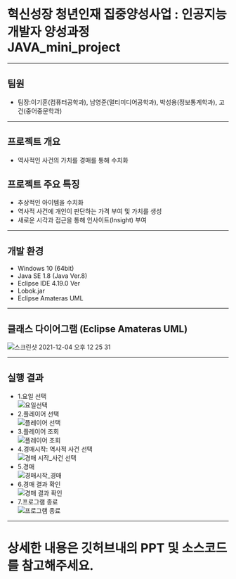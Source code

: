 # 혁신성장 청년인재 집중양성사업 : 인공지능 개발자 양성과정<br>JAVA_mini_project 
***
## 팀원
* 팀장:이기훈(컴퓨터공학과), 남영준(멀티미디어공학과), 박성용(정보통계학과), 고건(중어중문학과)
***
## 프로젝트 개요
- 역사적인 사건의 가치를 경매를 통해 수치화
## 프로젝트 주요 특징
- 추상적인 아이템을 수치화
- 역사적 사건에 개인이 판단하는 가격 부여 및 가치를 생성
- 새로운 시각과 접근을 통해 인사이트(Insight) 부여
***
## 개발 환경
- Windows 10 (64bit)
- Java SE 1.8 (Java Ver.8)
- Eclipse IDE 4.19.0 Ver
- Lobok.jar
- Eclipse Amateras UML
***
## 클래스 다이어그램 (Eclipse Amateras UML)
![스크린샷 2021-12-04 오후 12 25 31](https://user-images.githubusercontent.com/53985471/144695282-68e6f2ac-938b-4bee-8b55-8b1ae51a4824.png)
***
## 실행 결과
- 1.요일 선택<br>
![요일선택](https://user-images.githubusercontent.com/53985471/144695449-13316b95-e771-4cdf-ac4f-54adb7ff8514.png)
- 2.플레이어 선택<br>
![플레이어 선택](https://user-images.githubusercontent.com/53985471/144695455-8b37a2d9-4b4d-4865-8f98-382969abdc08.png)
- 3.플레이어 조회<br>
![플레이어 조회](https://user-images.githubusercontent.com/53985471/144695467-57725e22-df6b-4bd9-bacd-55a311602bf8.png)
- 4.경매시작: 역사적 사건 선택<br>
![경매 시작_사건 선택](https://user-images.githubusercontent.com/53985471/144695481-f48f778d-4bb7-4ad2-a152-fb5cce18c9b5.png)
- 5.경매<br>
![경매시작_경매](https://user-images.githubusercontent.com/53985471/144695488-2066b564-d7ff-429b-afe5-cb714287190a.png)
- 6.경매 결과 확인<br>
![경매 결과 확인](https://user-images.githubusercontent.com/53985471/144695497-aa5884fe-7a29-452e-abb9-568420d818e2.png)
- 7.프로그램 종료<br>
![프로그램 종료](https://user-images.githubusercontent.com/53985471/144695502-45b485eb-3db1-42b4-9147-7df0ef2534f7.png)
***

# 상세한 내용은 깃허브내의 PPT 및 소스코드를 참고해주세요.

